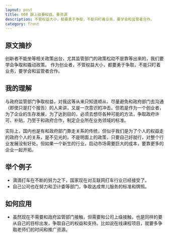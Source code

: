 ```yaml
---
layout: post
title: 008 跟上级要权益、要资源
description: 不管权益大小，都要勇于争取，不能只盯着业务，要学会和监管者合作。
category: front
---
```


## 原文摘抄

创新者不能坐等相关政策出台，尤其监管部门的政策松动不是靠等出来的，我们要学会争取和撬动政策。
作为创业者，不管权益大小，都要勇于争取，不能只盯着业务，要学会和监管者合作。

## 我的理解
与政府监管部门争取权益，对我这等从来只知道顺从、尽量避免和政府部门去沟通（即使只是打个报告）的人来讲，又是一次意识的冲击。但若是作为一个创业者，为了企业的生存发展，为了达到目的，必须去想尽各种可能的方法，争取政府许可、补贴，乃至于和政府合作，制定企业所在业务领域的标准。

实际上，国内也是有和政府部门靠走关系的传统，但似乎我们是为了个人的权益走的政府个人的关系，是不见光的，不是明面上的政策，只要自己好就行，对整个行业发展没有好处。但如果一个新生的行业，启动市场需要巨大的成本，要靠更多的企业一起开拓。

## 举个例子
- 滴滴打车在不断的努力之下，国家现在对互联网打车行业已经接受了。
- 自己公司也在努力和卫计委等部门，争取达成育儿服务的标准和牌照。

## 如何应用
- 虽然现在不需要和政府监管部门接触，但需要和公司上级接触，也是同样的要从自己的目标出发，争取自己的权益和支持。比如说在线课程项目，就要多争取老师们的时间和推广资源。



